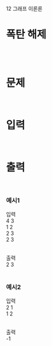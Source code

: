 12 그래프 이론론
# 폭탄 해제
<br>
<br>

# 문제   
<br>

# 입력
<br>

# 출력
<br>

### 예시1
입력  
4 3  
1 2  
2 3  
2 3  
<br>

출력  
2 3  
<br>

### 예시2
입력  
2 1  
1 2  
<br>

출력  
-1  
<br>
